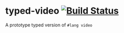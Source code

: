 # typed-video [![Build Status](https://travis-ci.org/videolang/typed-video.svg?branch=master)](https://travis-ci.org/videolang/typed-video)

A prototype typed version of `#lang video`
